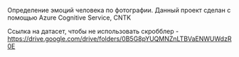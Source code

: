 Определение эмоций человека по фотографии. Данный проект сделан с помощью Azure Cognitive Service, CNTK

Ссылка на датасет, чтобы не использовать скробблер - https://drive.google.com/drive/folders/0B5G8pYUQMNZnLTBVaENWUWdzR0E
